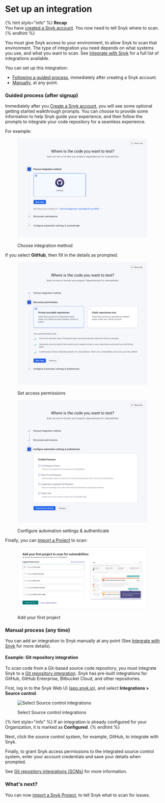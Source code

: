# Set up an integration

{% hint style="info" %}
**Recap**\
You have [created a Snyk account](create-a-snyk-account/). You now need to tell Snyk where to scan.
{% endhint %}

You must give Snyk access to your environment, to allow Snyk to scan that environment. The type of integration you need depends on what systems you use, and what you want to scan. See [Integrate with Snyk](../../integrations/) for a full list of integrations available.

You can set up this integration:

* [Following a guided process](set-up-an-integration.md#guided-process-after-signup), immediately after creating a Snyk account.
* [Manually](set-up-an-integration.md#manual-process-any-time), at any point.

### Guided process (after signup)

Immediately after you [Create a Snyk account](create-a-snyk-account/), you will see some optional getting started walkthrough prompts. You can choose to provide some information to help Snyk guide your experience, and then follow the prompts to integrate your code repository for a seamless experience.

For example:

<figure><img src="../../.gitbook/assets/image (1) (1) (3).png" alt=""><figcaption><p>Choose integration method</p></figcaption></figure>

If you select **GitHub**, then fill in the details as prompted.

<figure><img src="../../.gitbook/assets/image (3) (1).png" alt=""><figcaption><p>Set access permissions</p></figcaption></figure>

<figure><img src="../../.gitbook/assets/image (529).png" alt=""><figcaption><p>Configure automation settings &#x26; authenticate</p></figcaption></figure>

Finally, you can [Import a Project](import-a-project.md) to scan:

<figure><img src="../../.gitbook/assets/image (2) (1).png" alt=""><figcaption><p>Add your first project</p></figcaption></figure>

### Manual process (any time)

You can add an integration to Snyk manually at any point (See [Integrate with Snyk](../../integrations/) for more details).

#### Example: Git repository integration

To scan code from a Git-based source code repository, you must integrate Snyk to a [Git repository integration](../../integrations/git-repository-scm-integrations/). Snyk has pre-built integrations for GitHub, GitHub Enterprise, Bitbucket Cloud, and other repositories.

First, log in to the Snyk Web UI ([app.snyk.io](https://app.snyk.io)), and select **Integrations > Source control**.

<figure><img src="../../.gitbook/assets/Screenshot 2022-07-26 at 13.26.22.png" alt="Select Source control integrations"><figcaption><p>Select Source control integrations</p></figcaption></figure>

{% hint style="info" %}
If an integration is already configured for your Organization, it is marked as **Configured**.
{% endhint %}

Next, click the source control system, for example, GitHub, to integrate with Snyk.

Finally, to grant Snyk access permissions to the integrated source control system, enter your account credentials and save your details when prompted.

See [Git repository integrations (SCMs)](../../integrations/git-repository-scm-integrations/) for more information.

### What's next?

You can now [import a Snyk Project](import-a-project.md), to tell Snyk what to scan for issues.
